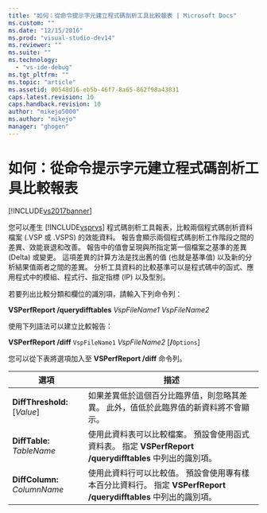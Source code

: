 ```yaml
---
title: "如何：從命令提示字元建立程式碼剖析工具比較報表 | Microsoft Docs"
ms.custom: ""
ms.date: "12/15/2016"
ms.prod: "visual-studio-dev14"
ms.reviewer: ""
ms.suite: ""
ms.technology: 
  - "vs-ide-debug"
ms.tgt_pltfrm: ""
ms.topic: "article"
ms.assetid: 00548d16-eb5b-46f7-8a65-862f98a43831
caps.latest.revision: 10
caps.handback.revision: 10
author: "mikejo5000"
ms.author: "mikejo"
manager: "ghogen"
---
```

# 如何：從命令提示字元建立程式碼剖析工具比較報表
[!INCLUDE[vs2017banner](../code-quality/includes/vs2017banner.md)]

您可以產生 [!INCLUDE[vsprvs](../code-quality/includes/vsprvs_md.md)] 程式碼剖析工具報表，比較兩個程式碼剖析資料檔案 \(.VSP 或 .VSPS\) 的效能資料。  報告會顯示兩個程式碼剖析工作階段之間的差異、效能衰退和改善。  報告中的值會呈現與所指定第一個檔案之基準的差異 \(Delta\) 或變更。  這項差異的計算方法是找出舊的值 \(也就是基準值\) 以及新的分析結果值兩者之間的差異。  分析工具資料的比較基準可以是程式碼中的函式、應用程式中的模組、程式行、指定指標 \(IP\) 以及型別。  
  
 若要列出比較分類和欄位的識別項，請輸入下列命令列：  
  
 **VSPerfReport \/querydifftables**  *VspFileName1* *VspFileName2*  
  
 使用下列語法可以建立比較報告：  
  
 **VSPerfReport \/diff**  `VspFileName1` *VspFileName2* \[**\/**`Options`\]  
  
 您可以從下表將選項加入至 **VSPerfReport \/diff**  命令列。  
  
|選項|描述|  
|--------|--------|  
|**DiffThreshold:**\[*Value*\]|如果差異低於這個百分比臨界值，則忽略其差異。  此外，值低於此臨界值的新資料將不會顯示。|  
|**DiffTable:** *TableName*|使用此資料表可以比較檔案。  預設會使用函式資料表。  指定 **VSPerfReport \/querydifftables** 中列出的識別項。|  
|**DiffColumn:** *ColumnName*|使用此資料行可以比較值。  預設會使用專有樣本百分比資料行。  指定 **VSPerfReport \/querydifftables** 中列出的識別項。|